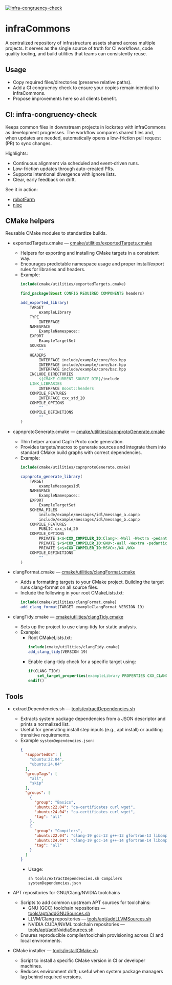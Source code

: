 [![infra-congruency-check](https://github.com/ajakhotia/infraCommons/actions/workflows/infra-congruency-check.yaml/badge.svg)](https://github.com/ajakhotia/infraCommons/actions/workflows/infra-congruency-check.yaml)

# infraCommons

A centralized repository of infrastructure assets shared across multiple projects. It serves as the single source of
truth for CI workflows, code quality tooling, and build utilities that teams can consistently reuse.

## Usage

- Copy required files/directories (preserve relative paths).
- Add a CI congruency check to ensure your copies remain identical to infraCommons.
- Propose improvements here so all clients benefit.

## CI: infra-congruency-check

Keeps common files in downstream projects in lockstep with infraCommons as development progresses. The workflow compares
shared files and, when updates are needed, automatically opens a low-friction pull request (PR) to sync changes.

Highlights:

- Continuous alignment via scheduled and event-driven runs.
- Low-friction updates through auto-created PRs.
- Supports intentional divergence with ignore lists.
- Clear, early feedback on drift.

See it in action:

- [robotFarm](https://github.com/ajakhotia/robotFarm)
- [nioc](https://github.com/ajakhotia/nioc)

## CMake helpers

Reusable CMake modules to standardize builds.

- exportedTargets.cmake — [cmake/utilities/exportedTargets.cmake](cmake/utilities/exportedTargets.cmake)
    - Helpers for exporting and installing CMake targets in a consistent way.
    - Encourages predictable namespace usage and proper install/export rules for libraries and headers.
    - Example:
      ```cmake
      include(cmake/utilities/exportedTargets.cmake)
      
      find_package(Boost CONFIG REQUIRED COMPONENTS headers)

      add_exported_library(
          TARGET
              exampleLibrary
          TYPE
              INTERFACE
          NAMESPACE
              ExampleNamespace::
          EXPORT
              ExampleTargetSet
          SOURCES
              ""
          HEADERS
              INTERFACE include/example/core/foo.hpp
              INTERFACE include/example/core/bar.hpp
              INTERFACE include/example/core/baz.hpp
          INCLUDE_DIRECTORIES
              ${CMAKE_CURRENT_SOURCE_DIR}/include
          LINK_LIBRARIES
              INTERFACE Boost::headers
          COMPILE_FEATURES
              INTERFACE cxx_std_20
          COMPILE_OPTIONS
              ""
          COMPILE_DEFINITIONS
              ""
      )
      ```

- capnprotoGenerate.cmake — [cmake/utilities/capnprotoGenerate.cmake](cmake/utilities/capnprotoGenerate.cmake)
    - Thin helper around Cap’n Proto code generation.
    - Provides targets/macros to generate sources and integrate them into standard CMake build graphs with correct
      dependencies.
    - Example:
      ```cmake
      include(cmake/utilities/capnprotoGenerate.cmake)
      
      capnproto_generate_library(
          TARGET
              exampleMessagesIdl
          NAMESPACE
              ExampleNamespace::
          EXPORT
              ExampleTargetSet
          SCHEMA_FILES
              include/example/messages/idl/message_a.capnp
              include/example/messages/idl/message_b.capnp
          COMPILE_FEATURES
              PUBLIC cxx_std_20
          COMPILE_OPTIONS
              PRIVATE $<$<CXX_COMPILER_ID:Clang>:-Wall -Wextra -pedantic -Werror -Wno-unknown-pragmas>
              PRIVATE $<$<CXX_COMPILER_ID:GNU>:-Wall -Wextra -pedantic -Werror -Wno-unknown-pragmas>
              PRIVATE $<$<CXX_COMPILER_ID:MSVC>:/W4 /WX>
          COMPILE_DEFINITIONS
              ""
      )
      ```

- clangFormat.cmake — [cmake/utilities/clangFormat.cmake](cmake/utilities/clangFormat.cmake)
    - Adds a formatting targets to your CMake project. Building the target runs clang-format on all source files.
    - Include the following in your root CMakeLists.txt:
      ```cmake
      include(cmake/utilities/clangFormat.cmake)
      add_clang_format(TARGET exampleClangFormat VERSION 19)
      ```

- clangTidy.cmake — [cmake/utilities/clangTidy.cmake](cmake/utilities/clangTidy.cmake)
    - Sets up the project to use clang-tidy for static analysis.
    - Example:
        - Root CMakeLists.txt:
          ```cmake
          include(cmake/utilities/clangTidy.cmake)
          add_clang_tidy(VERSION 19)
          ```
        - Enable clang-tidy check for a specific target using:
          ```cmake
          if(CLANG_TIDY)
              set_target_properties(exampleLibrary PROPERTIES CXX_CLANG_TIDY ${CLANG_TIDY})
          endif() 
          ```

## Tools

- extractDependencies.sh — [tools/extractDependencies.sh](tools/extractDependencies.sh)
    - Extracts system package dependencies from a JSON descriptor and prints a normalized list.
    - Useful for generating install step inputs (e.g., apt install) or auditing transitive requirements.
    - Example `systemDependencies.json`:
      ```json
      {
        "supportedOS": [
          "ubuntu:22.04",
          "ubuntu:24.04"
        ],
        "groupTags": [
          "all",
          "skip"
        ],
        "groups": [
          {
            "group": "Basics",
            "ubuntu:22.04": "ca-certificates curl wget",
            "ubuntu:24.04": "ca-certificates curl wget",
            "tag": "all"
          },
          {
            "group": "Compilers",
            "ubuntu:22.04": "clang-19 gcc-13 g++-13 gfortran-13 libomp-19-dev",
            "ubuntu:24.04": "clang-19 gcc-14 g++-14 gfortran-14 libomp-19-dev",
            "tag": "all"
          }
        ]
      }
      ```
        - Usage:
          ```shell
          sh tools/extractDependencies.sh Compilers systemDependencies.json 
          ```

- APT repositories for GNU/Clang/NVIDIA toolchains
    - Scripts to add common upstream APT sources for toolchains:
        - GNU (GCC) toolchain repositories — [tools/apt/addGNUSources.sh](tools/apt/addGNUSources.sh)
        - LLVM/Clang repositories — [tools/apt/addLLVMSources.sh](tools/apt/addLLVMSources.sh)
        - NVIDIA CUDA/NVML toolchain repositories — [tools/apt/addNvidiaSources.sh](tools/apt/addNvidiaSources.sh)
    - Ensures reproducible compiler/toolchain provisioning across CI and local environments.

- CMake installer — [tools/installCMake.sh](tools/installCMake.sh)
    - Script to install a specific CMake version in CI or developer machines.
    - Reduces environment drift; useful when system package managers lag behind required versions.

